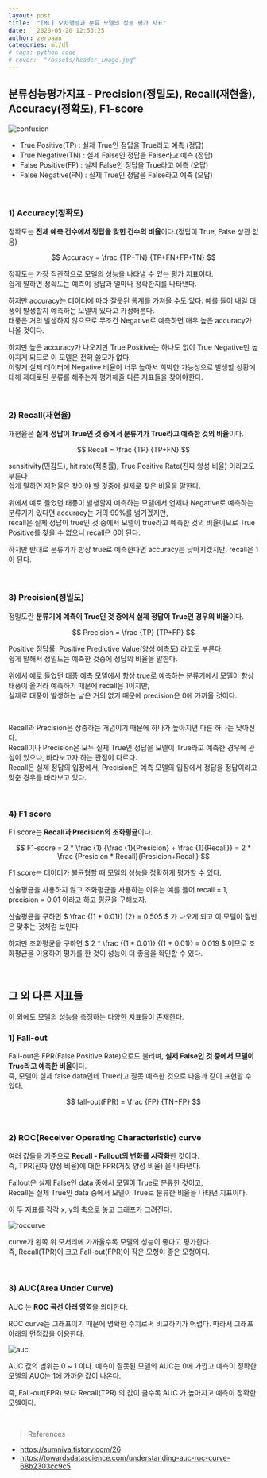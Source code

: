 ```yaml
---
layout: post
title:  "[ML] 오차행렬과 분류 모델의 성능 평가 지표"
date:   2020-05-20 12:53:25
author: zeroaan
categories: ml/dl
# tags: python code
# cover:  "/assets/header_image.jpg"
---
```


## 분류성능평가지표 - Precision(정밀도), Recall(재현율), Accuracy(정확도), F1-score

![confusion]({{site.baseurl}}/img/confusion.png)

- True Positive(TP) : 실제 True인 정답을 True라고 예측 (정답)
- True Negative(TN) : 실제 False인 정답을 False라고 예측 (정답)
- False Positive(FP) : 실제 False인 정답을 True라고 예측 (오답)
- False Negative(FN) : 실제 True인 정답을 False라고 예측 (오답)

<br>

### 1) Accuracy(정확도)
정확도는 **전체 예측 건수에서 정답을 맞힌 건수의 비율**이다.(정답이 True, False 상관 없음)

$$ Accuracy =  \frac {TP+TN} {TP+FN+FP+TN} $$

정확도는 가장 직관적으로 모델의 성능을 나타낼 수 있는 평가 지표이다.<br>
쉽게 말하면 정확도는 예측이 정답과 얼마나 정확한지를 나타낸다.


하지만 accuracy는 데이터에 따라 잘못된 통계를 가져올 수도 있다. 예를 들어 내일 태풍이 발생할지 예측하는 모델이 있다고 가정해본다.<br>
태풍은 거의 발생하지 않으므로 무조건 Negative로 예측하면 매우 높은 accuracy가 나올 것이다.<br>

하지만 높은 accuracy가 나오지만 True Positive는 하나도 없이 True Negative만 높아지게 되므로 이 모델은 전혀 쓸모가 없다.<br>
이렇게 실제 데이터에 Negative 비율이 너무 높아서 희박한 가능성으로 발생할 상황에 대해 제대로된 분류를 해주는지 평가해줄 다른 지표들을 찾아야한다.

<br>

### 2) Recall(재현율)
재현율은 **실제 정답이 True인 것 중에서 분류기가 True라고 예측한 것의 비율**이다. 

$$ Recall =  \frac {TP} {TP+FN} $$

sensitivity(민감도), hit rate(적중률), True Positive Rate(진짜 양성 비율) 이라고도 부른다.<br>
쉽게 말하면 재현율은 찾아야 할 것중에 실제로 찾은 비율을 말한다.


위에서 예로 들었던 태풍이 발생할지 예측하는 모델에서 언제나 Negative로 예측하는 분류기가 있다면 accuracy는 거의 99%를 넘기겠지만,<br>
recall은 실제 정답이 true인 것 중에서 모델이 true라고 예측한 것의 비율이므로 True Positive를 찾을 수 없으니 recall은 0이 된다.

하지만 반대로 분류기가 항상 true로 예측한다면 accuracy는 낮아지겠지만, recall은 1이 된다.

<br>

### 3) Precision(정밀도)
정밀도란 **분류기에 예측이 True인 것 중에서 실제 정답이 True인 경우의 비율**이다.

$$ Precision =  \frac {TP} {TP+FP} $$

Positive 정답률, Positive Predictive Value(양성 예측도) 라고도 부른다.<br>
쉽게 말해서 정밀도는 예측한 것중에 정답의 비율을 말한다.


위에서 예로 들었던 태풍 예측 모델에서 항상 true로 예측하는 분류기에서 모델이 항상 태풍이 올거라 예측하기 때문에 recall은 1이지만,<br>
실제로 태풍이 발생하는 날은 거의 없기 때문에 precision은 0에 가까울 것이다. 

<br>

Recall과 Precision은 상충하는 개념이기 때문에 하나가 높아지면 다른 하나는 낮아진다.<br>
Recall이나 Precision은 모두 실제 True인 정답을 모델이 True라고 예측한 경우에 관심이 있으나, 바라보고자 하는 관점이 다르다.<br>
Recall은 실제 정답의 입장에서, Precision은 예측 모델의 입장에서 정답을 정답이라고 맞춘 경우를 바라보고 있다.

<br>

### 4) F1 score
F1 score는 **Recall과 Precision의 조화평균**이다. 

$$ F1-score = 2 * \frac  {1} {\frac {1}{Presicion} + \frac {1}{Recall}} = 2 * \frac {Presicion * Recall}{Presicion+Recall} $$

F1 score는 데이터가 불균형할 때 모델의 성능을 정확하게 평가할 수 있다.

산술평균을 사용하지 않고 조화평균을 사용하는 이유는 예를 들어 recall = 1, precision = 0.01 이라고 하고 평균을 구해보자.

산술평균을 구하면 $ \frac {(1 + 0.01)} {2} = 0.505 $ 가 나오게 되고 이 모델이 절반은 맞추는 것처럼 보인다.

하지만 조화평균을 구하면 $ 2 * \frac {(1 * 0.01)} {(1 + 0.01)} = 0.019 $ 이므로 조화평균을 이용하여 평가를 한 것이 성능이 더 좋음을 확인할 수 있다.

<br>

## 그 외 다른 지표들
이 외에도 모델의 성능을 측정하는 다양한 지표들이 존재한다.

### 1)  Fall-out
Fall-out은 FPR(False Positive Rate)으로도 불리며, **실제 False인 것 중에서 모델이 True라고 예측한 비율**이다. <br>
즉, 모델이 실제 false data인데 True라고 잘못 예측한 것으로 다음과 같이 표현할 수 있다.

$$ fall-out(FPR) =  \frac {FP} {TN+FP} $$

<br>

### 2) ROC(Receiver Operating Characteristic) curve
여러 값들을 기준으로 **Recall - Fallout의 변화를 시각화**한 것이다.<br>
즉, TPR(진짜 양성 비율)에 대한 FPR(거짓 양성 비율) 을 나타낸다.

Fallout은 실제 False인 data 중에서 모델이 True로 분류한 것이고,<br>
Recall은 실제 True인 data 중에서 모델이 True로 분류한 비율을 나타낸 지표이다.

이 두 지표를 각각 x, y의 축으로 놓고 그래프가 그려진다.

![roccurve]({{site.baseurl}}/img/roccurve.png)

curve가 왼쪽 위 모서리에 가까울수록 모델의 성능이 좋다고 평가한다.<br>
즉, Recall(TPR)이 크고 Fall-out(FPR)이 작은 모형이 좋은 모형이다.

<br>

### 3) AUC(Area Under Curve)
AUC 는 **ROC 곡선 아래 영역**을 의미한다.

ROC curve는 그래프이기 때문에 명확한 수치로써 비교하기가 어렵다. 따라서 그래프 아래의 면적값을 이용한다.

![auc]({{site.baseurl}}/img/auc.png)

AUC 값의 범위는 0 ~ 1 이다. 예측이 잘못된 모델의 AUC는 0에 가깝고 예측이 정확한 모델의 AUC는 1에 가까운 값이 나온다.

즉, Fall-out(FPR) 보다 Recall(TPR) 의 값이 클수록 AUC 가 높아지고 예측이 정확한 모델이다.

<br>

> References 
- https://sumniya.tistory.com/26
- https://towardsdatascience.com/understanding-auc-roc-curve-68b2303cc9c5